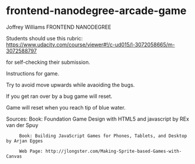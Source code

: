 frontend-nanodegree-arcade-game
===============================

Joffrey Williams FRONTEND NANODEGREE

Students should use this rubric: https://www.udacity.com/course/viewer#!/c-ud015/l-3072058665/m-3072588797

for self-checking their submission.

Instructions for game.

Try to avoid move upwards while avaoiding the bugs. 

If you get ran over by a bug game will reset.

Game will reset when you reach tip of blue water.

Sources:
         Book: Foundation Game Design with HTML5 and javascript by REx van der Spuy
         
         Book: Building JavaScript Games for Phones, Tablets, and Desktop by Arjan Egges

         Web Page: http://jlongster.com/Making-Sprite-based-Games-with-Canvas

